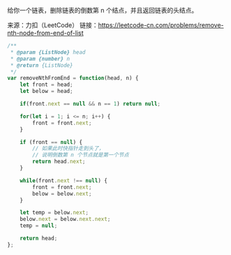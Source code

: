 给你一个链表，删除链表的倒数第 n 个结点，并且返回链表的头结点。

 

来源：力扣（LeetCode）
链接：https://leetcode-cn.com/problems/remove-nth-node-from-end-of-list

```javascript
/**
 * @param {ListNode} head
 * @param {number} n
 * @return {ListNode}
 */
var removeNthFromEnd = function(head, n) {
    let front = head;
    let below = head;

    if(front.next == null && n == 1) return null;

    for(let i = 1; i <= n; i++) {
        front = front.next;
    }

    if (front == null) {
        // 如果此时快指针走到头了，
        // 说明倒数第 n 个节点就是第一个节点
        return head.next;
    }

    while(front.next !== null) {
        front = front.next;
        below = below.next;
    }

    let temp = below.next;
    below.next = below.next.next;
    temp = null;

    return head;
};
```

